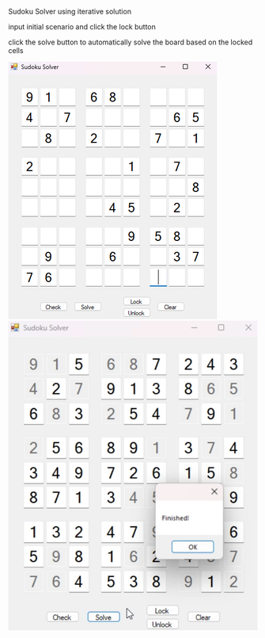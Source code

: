 Sudoku Solver using iterative solution

input initial scenario and click the lock button

click the solve button to automatically solve the board based on the locked cells

![](media/setup.png)
![](media/solved.png)